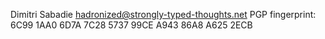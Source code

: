 Dimitri Sabadie <hadronized@strongly-typed-thoughts.net>
  PGP fingerprint: 6C99 1AA0 6D7A 7C28 5737  99CE A943 86A8 A625 2ECB
